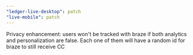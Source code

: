 ```yaml
---
"ledger-live-desktop": patch
"live-mobile": patch
---
```


Privacy enhancement: users won't be tracked with braze if both analytics and personalization are false. Each one of them will have a random id for braze to still receive CC
